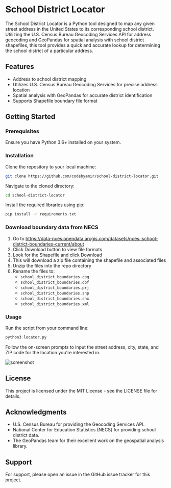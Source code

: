 # School District Locator

The School District Locator is a Python tool designed to map any given street address in the United States to its corresponding school district. Utilizing the U.S. Census Bureau Geocoding Services API for address geocoding and GeoPandas for spatial analysis with school district shapefiles, this tool provides a quick and accurate lookup for determining the school district of a particular address.

## Features

- Address to school district mapping
- Utilizes U.S. Census Bureau Geocoding Services for precise address location
- Spatial analysis with GeoPandas for accurate district identification
- Supports Shapefile boundary file format

## Getting Started

### Prerequisites

Ensure you have Python 3.6+ installed on your system.

### Installation

Clone the repository to your local machine:

```bash
git clone https://github.com/codebyamir/school-district-locator.git
```

Navigate to the cloned directory:

```bash
cd school-district-locator
```

Install the required libraries using pip:

```bash
pip install -r requirements.txt
```

### Download boundary data from NECS

1. Go to https://data-nces.opendata.arcgis.com/datasets/nces::school-district-boundaries-current/about
2. Click Download button to view file formats
3. Look for the Shapefile and click Download
4. This will download a zip file containing the shapefile and associated files
5. Unzip the files into the repo directory
6. Rename the files to:
   - `school_district_boundaries.cpg`
   - `school_district_boundaries.dbf`
   - `school_district_boundaries.prj`
   - `school_district_boundaries.shp`
   - `school_district_boundaries.shx`
   - `school_district_boundaries.xml`

### Usage

Run the script from your command line:

```bash
python3 locator.py
```

Follow the on-screen prompts to input the street address, city, state, and ZIP code for the location you're interested in.

![screenshot](https://github.com/codebyamir/school-district-locator/assets/54147931/10f754b4-fc2e-4eac-8d7b-d18bd7a6a5a9)


## License

This project is licensed under the MIT License - see the LICENSE file for details.

## Acknowledgments

- U.S. Census Bureau for providing the Geocoding Services API.
- National Center for Education Statistics (NECS) for providing school district data.
- The GeoPandas team for their excellent work on the geospatial analysis library.

## Support

For support, please open an issue in the GitHub issue tracker for this project.
